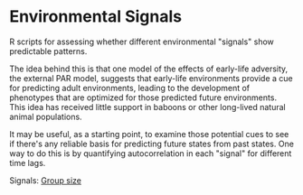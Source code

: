 # Environmental Signals

R scripts for assessing whether different environmental "signals" show predictable patterns.

The idea behind this is that one model of the effects of early-life adversity, the external PAR model, suggests that early-life environments provide a cue for predicting adult environments, leading to the development of phenotypes that are optimized for those predicted future environments. This idea has received little support in baboons or other long-lived natural animal populations.

It may be useful, as a starting point, to examine those potential cues to see if there's any reliable basis for predicting future states from past states. One way to do this is by quantifying autocorrelation in each "signal" for different time lags.

Signals:
[Group size](https://amboseli.github.io/environmental-signals/group-size-autocorr.html)
